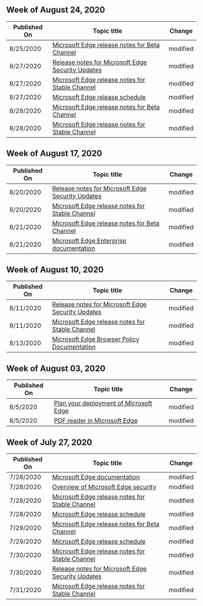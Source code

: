<!-- This file is generated automatically each week. Changes made to this file will be overwritten.-->




## Week of August 24, 2020


| Published On |Topic title | Change |
|------|------------|--------|
| 8/25/2020 | [Microsoft Edge release notes for Beta Channel](/DeployEdge/microsoft-edge-relnote-beta-channel) | modified |
| 8/27/2020 | [Release notes for Microsoft Edge Security Updates](/DeployEdge/microsoft-edge-relnotes-security) | modified |
| 8/27/2020 | [Microsoft Edge release notes for Stable Channel](/DeployEdge/microsoft-edge-relnote-stable-channel) | modified |
| 8/27/2020 | [Microsoft Edge release schedule](/DeployEdge/microsoft-edge-release-schedule) | modified |
| 8/28/2020 | [Microsoft Edge release notes for Beta Channel](/DeployEdge/microsoft-edge-relnote-beta-channel) | modified |
| 8/28/2020 | [Microsoft Edge release notes for Stable Channel](/DeployEdge/microsoft-edge-relnote-stable-channel) | modified |


## Week of August 17, 2020


| Published On |Topic title | Change |
|------|------------|--------|
| 8/20/2020 | [Release notes for Microsoft Edge Security Updates](/DeployEdge/microsoft-edge-relnotes-security) | modified |
| 8/20/2020 | [Microsoft Edge release notes for Stable Channel](/DeployEdge/microsoft-edge-relnote-stable-channel) | modified |
| 8/21/2020 | [Microsoft Edge release notes for Beta Channel](/DeployEdge/microsoft-edge-relnote-beta-channel) | modified |
| 8/21/2020 | [Microsoft Edge Enterprise documentation](/DeployEdge/index) | modified |


## Week of August 10, 2020


| Published On |Topic title | Change |
|------|------------|--------|
| 8/11/2020 | [Release notes for Microsoft Edge Security Updates](/DeployEdge/microsoft-edge-relnotes-security) | modified |
| 8/11/2020 | [Microsoft Edge release notes for Stable Channel](/DeployEdge/microsoft-edge-relnote-stable-channel) | modified |
| 8/13/2020 | [Microsoft Edge Browser Policy Documentation](/DeployEdge/microsoft-edge-policies) | modified |


## Week of August 03, 2020


| Published On |Topic title | Change |
|------|------------|--------|
| 8/5/2020 | [Plan your deployment of Microsoft Edge](/DeployEdge/deploy-edge-plan-deployment) | modified |
| 8/5/2020 | [PDF reader in Microsoft Edge](/DeployEdge/microsoft-edge-pdf) | modified |


## Week of July 27, 2020


| Published On |Topic title | Change |
|------|------------|--------|
| 7/28/2020 | [Microsoft Edge documentation](/DeployEdge/index) | modified |
| 7/28/2020 | [Overview of Microsoft Edge security](/DeployEdge/security-overview) | modified |
| 7/28/2020 | [Microsoft Edge release notes for Stable Channel](/DeployEdge/microsoft-edge-relnote-stable-channel) | modified |
| 7/28/2020 | [Microsoft Edge release schedule](/DeployEdge/microsoft-edge-release-schedule) | modified |
| 7/29/2020 | [Microsoft Edge release notes for Beta Channel](/DeployEdge/microsoft-edge-relnote-beta-channel) | modified |
| 7/29/2020 | [Microsoft Edge release schedule](/DeployEdge/microsoft-edge-release-schedule) | modified |
| 7/30/2020 | [Microsoft Edge release notes for Stable Channel](/DeployEdge/microsoft-edge-relnote-stable-channel) | modified |
| 7/30/2020 | [Release notes for Microsoft Edge Security Updates](/DeployEdge/microsoft-edge-relnotes-security) | modified |
| 7/31/2020 | [Microsoft Edge release notes for Stable Channel](/DeployEdge/microsoft-edge-relnote-stable-channel) | modified |